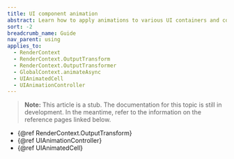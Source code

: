 ```yaml
---
title: UI component animation
abstract: Learn how to apply animations to various UI containers and controls
sort: -2
breadcrumb_name: Guide
nav_parent: using
applies_to:
  - RenderContext
  - RenderContext.OutputTransform
  - RenderContext.OutputTransformer
  - GlobalContext.animateAsync
  - UIAnimatedCell
  - UIAnimationController
---
```


<!-- TODO(stub) -->

> **Note:** This article is a stub. The documentation for this topic is still in development. In the meantime, refer to the information on the reference pages linked below.

- {@ref RenderContext.OutputTransform}
- {@ref UIAnimationController}
- {@ref UIAnimatedCell}
